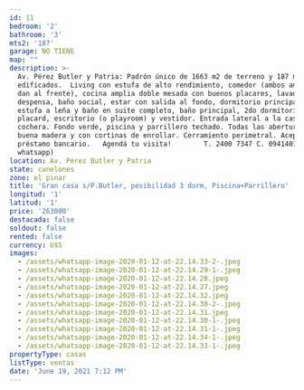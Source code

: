```yaml
---
id: 11
bedroom: '2'
bathroom: '3'
mts2: '187'
garage: NO TIENE
map: ""
description: >-
  Av. Pérez Butler y Patria: Padrón único de 1663 m2 de terreno y 187 m2
  edificados.  Living con estufa de alto rendimiento, comedor (ambos ambientes
  dan al frente), cocina amplia doble mesada con buenos placares, lavadero y/o
  despensa, baño social, estar con salida al fondo, dormitorio principal con
  estufa a leña y baño en suite completo, baño principal, 2do dormitorio con
  placard, escritorio (o playroom) y vestidor. Entrada lateral a la casa y
  cochera. Fondo verde, piscina y parrillero techado. Todas las aberturas de
  buena madera y con cortinas de enrollar. Cerramiento perimetral. Acepta
  préstamo bancario.   Agendá tu visita!        T. 2400 7347 C. 094140123 (línea
  whatsapp)
location: Av. Pérez Butler y Patria
state: canelones
zone: el pinar
title: 'Gran casa s/P.Butler, posibilidad 3 dorm, Piscina+Parrillero'
longitud: '1'
latitud: '1'
price: '263000'
destacada: false
soldout: false
rented: false
currency: U$S
images:
  - /assets/whatsapp-image-2020-01-12-at-22.14.33-2-.jpeg
  - /assets/whatsapp-image-2020-01-12-at-22.14.29-1-.jpeg
  - /assets/whatsapp-image-2020-01-12-at-22.14.28.jpeg
  - /assets/whatsapp-image-2020-01-12-at-22.14.27.jpeg
  - /assets/whatsapp-image-2020-01-12-at-22.14.32.jpeg
  - /assets/whatsapp-image-2020-01-12-at-22.14.30-2-.jpeg
  - /assets/whatsapp-image-2020-01-12-at-22.14.31.jpeg
  - /assets/whatsapp-image-2020-01-12-at-22.14.30-1-.jpeg
  - /assets/whatsapp-image-2020-01-12-at-22.14.31-1-.jpeg
  - /assets/whatsapp-image-2020-01-12-at-22.14.34-1-.jpeg
  - /assets/whatsapp-image-2020-01-12-at-22.14.33-1-.jpeg
propertyType: casas
listType: ventas
date: 'June 19, 2021 7:12 PM'
---
```


